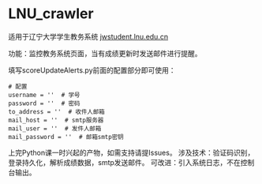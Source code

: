 # LNU_crawler

适用于辽宁大学学生教务系统 [jwstudent.lnu.edu.cn](jwstudent.lnu.edu.cn)

功能：监控教务系统页面，当有成绩更新时发送邮件进行提醒。

填写scoreUpdateAlerts.py前面的配置部分即可使用：

```
# 配置
username = ''  # 学号
password = ''  # 密码
to_address = ''  # 收件人邮箱
mail_host = ''  # smtp服务器
mail_user = ''  # 发件人邮箱
mail_password = ''  # 邮箱smtp密钥
```

上完Python课一时兴起的产物，如需支持请提Issues。
涉及技术：验证码识别，登录持久化，解析成绩数据，smtp发送邮件。
可改进：引入系统日志，不在控制台输出。
